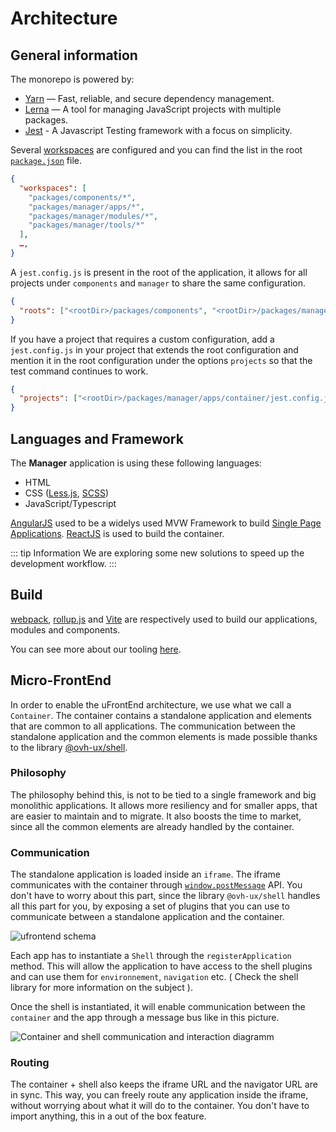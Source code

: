 # Architecture

## General information

The monorepo is powered by:

- [Yarn](https://yarnpkg.com) — Fast, reliable, and secure dependency management.
- [Lerna](https://lerna.js.org/) — A tool for managing JavaScript projects with multiple packages.
- [Jest](https://jestjs.io/) - A Javascript Testing framework with a focus on simplicity.

Several [workspaces](https://yarnpkg.com/lang/en/docs/workspaces/) are configured and you can find the list in the root [`package.json`](https://github.com/ovh/manager/blob/master/package.json#L7-L12) file.

```json
{
  "workspaces": [
    "packages/components/*",
    "packages/manager/apps/*",
    "packages/manager/modules/*",
    "packages/manager/tools/*"
  ],
  …,
}
```

A `jest.config.js` is present in the root of the application, it allows for all projects under `components` and `manager` to share the same configuration.

```json
{
  "roots": ["<rootDir>/packages/components", "<rootDir>/packages/manager"]
}
```

If you have a project that requires a custom configuration, add a `jest.config.js` in your project that extends the root configuration and mention it in the root configuration under the options `projects` so that the test command continues to work.

```json
{
  "projects": ["<rootDir>/packages/manager/apps/container/jest.config.js"]
}
```

## Languages and Framework

The **Manager** application is using these following languages:

- HTML
- CSS ([Less.js](http://lesscss.org/), [SCSS](https://sass-lang.com/))
- JavaScript/Typescript

[AngularJS](https://angularjs.org/) used to be a widelys used MVW Framework to build [Single Page Applications](https://en.wikipedia.org/wiki/Single-page_application).
[ReactJS](https://fr.reactjs.org/) is used to build the container.

::: tip Information
We are exploring some new solutions to speed up the development workflow.
:::

## Build

[webpack](https://webpack.js.org/), [rollup.js](https://rollupjs.org) and [Vite](https://vitejs.dev/) are respectively used to build our applications, modules and components.

You can see more about our tooling [here](/guide/tools.md).

## Micro-FrontEnd

In order to enable the uFrontEnd architecture, we use what we call a `Container`. The container contains a standalone application and elements that are common to all applications.
The communication between the standalone application and the common elements is made possible thanks to the library [@ovh-ux/shell](https://github.com/ovh/manager/blob/master/packages/components/ovh-shell/README.md).

### Philosophy

The philosophy behind this, is not to be tied to a single framework and big monolithic applications. It allows more resiliency and for smaller apps, that are easier to maintain and to migrate. It also boosts the time to market, since all the common elements are already handled by the container.

### Communication

The standalone application is loaded inside an `iframe`. The iframe communicates with the container through [`window.postMessage`](https://developer.mozilla.org/fr/docs/Web/API/Window/postMessage) API. You don't have to worry about this part, since the library `@ovh-ux/shell` handles all this part for you, by exposing a set of plugins that you can use to communicate between a standalone application and the container.

![ufrontend schema](/manager/assets/img/ufrontend.jpeg)

Each app has to instantiate a `Shell` through the `registerApplication` method. This will allow the application to have access to the shell plugins and can use them for `environnement`, `navigation` etc. ( Check the shell library for more information on the subject ).

Once the shell is instantiated, it will enable communication between the `container` and the app through a message bus like in this picture.

![Container and shell communication and interaction diagramm](/manager/assets/img/container-shell-comm.png)

### Routing

The container + shell also keeps the iframe URL and the navigator URL are in sync. This way, you can freely route any application inside the iframe, without worrying about what it will do to the container.
You don't have to import anything, this in a out of the box feature.

